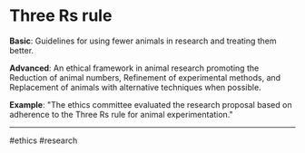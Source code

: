 # Three Rs rule

**Basic**: Guidelines for using fewer animals in research and treating them better.

**Advanced**: An ethical framework in animal research promoting the Reduction of animal numbers, Refinement of experimental methods, and Replacement of animals with alternative techniques when possible.

**Example**: "The ethics committee evaluated the research proposal based on adherence to the Three Rs rule for animal experimentation."

---
#ethics #research